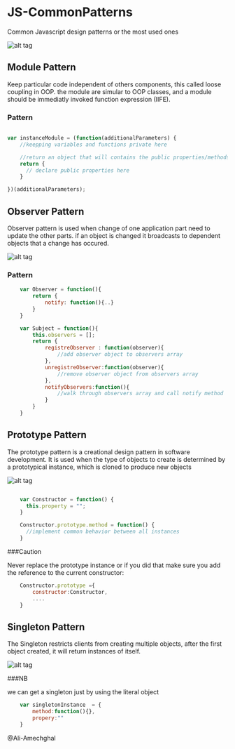 # JS-CommonPatterns
Common Javascript design patterns or the most used ones


![alt tag](http://tattoocollection.in/wp-content/uploads/Wonderful-Tribal-Tattoo-On-Biceps-For-Men-9.gif)

## Module Pattern
Keep particular code independent of others components, this called loose coupling in OOP.
the module are simular to OOP classes, and a module should be immediatly invoked function expression (IIFE).

### Pattern
```javascript

var instanceModule = (function(additionalParameters) {
    //keepping variables and functions private here

    //return an object that will contains the public properties/methods
    return {
      // declare public properties here
    }

})(additionalParameters);
```
## Observer Pattern

Observer pattern is used when change of one application part need to update the other parts.
if an object is changed it broadcasts to dependent objects that a change has occured.

![alt tag](https://upload.wikimedia.org/wikipedia/commons/thumb/8/8d/Observer.svg/1000px-Observer.svg.png)

### Pattern

```javascript
	var Observer = function(){
		return {
			notify: function(){..}
		}
	}

	var Subject = function(){
		this.observers = [];
		return {
			registreObserver : function(observer){
				//add observer object to observers array
			},
			unregistreObserver:function(observer){
				//remove observer object from observers array
			},
			notifyObservers:function(){
				//walk through observers array and call notify method
			}
		}
	}
```
## Prototype Pattern

The prototype pattern is a creational design pattern in software development. It is used when the type of objects to create is determined by a prototypical instance, which is cloned to produce new objects

![alt tag](https://upload.wikimedia.org/wikipedia/commons/1/14/Prototype_UML.svg)

```javascript

	var Constructor = function() {
	  this.property = "";
	}

	Constructor.prototype.method = function() {
	  //implement common behavior between all instances
	}
```

###Caution

Never replace the prototype instance or if you did that make sure you add the reference to the current constructor: 

```javascript
	Constructor.prototype ={
		constructor:Constructor,
		....
	}
```
## Singleton Pattern

The Singleton restricts clients from creating multiple objects, after the first object created, it will return instances of itself.


![alt tag](https://upload.wikimedia.org/wikipedia/commons/d/dc/Singleton_pattern_uml.png)

###NB

we can get a singleton just by using the literal object 

```javascript
	var singletonInstance  = {
		method:function(){},
		propery:""
	}
```

@Ali-Amechghal
